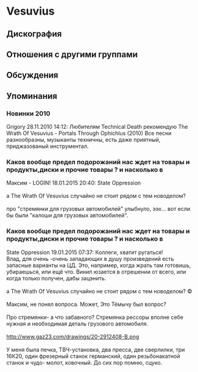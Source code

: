 # Vesuvius



## Дискография


## Отношения с другими группами


## Обсуждения


## Упоминания

### Новинки 2010

Grigory 28.11.2010 14:12:
Любителям Technical Death рекомендую The Wrath Of Vesuvius - Portals Through Ophichlus (2010) Все песни разнообразны, музыканты техничны, есть даже приятный, приджазованый инструментал.

### Каков вообще предел подорожаний нас ждет на товары и продукты,диски и прочие товары  ? и насколько в

Максим - LOGIN! 18.01.2015 20:40:
State Oppression<BR><BR>а The Wrath Of Vesuvius случайно не стоит рядом с тем новоделом?<BR><BR>про "стремянки для грузовых автомобилей" улыбнуло, ээх... вот если бы были "калоши для грузовых автомобилей".

### Каков вообще предел подорожаний нас ждет на товары и продукты,диски и прочие товары  ? и насколько в

State Oppression 19.01.2015 07:37:
Коллеги, хватит ругаться!<BR>Влад, для очень -очень западающих в душу произведений есть запасные варианты на ЦД. Это, например, когда жрать там готовишь, убираешься, или ещё что. Винил юзается в отрешении от всего, или когда только получен, дабы зацэнить.<BR><BR>а The Wrath Of Vesuvius случайно не стоит рядом с тем новоделом? &copy;<BR><BR>Максим, не понял вопроса. Может, Это Тёмычу был вопрос?<BR><BR>Про стремянки- а что забавного? Стремянка рессоры вполне себе нужная и необходимая деталь грузового автомобиля.<BR><BR><A HREF="http://www.gaz23.com/drawings/20-2912408-B.png" TARGET="_blank">http://www.gaz23.com/drawings/20-2912408-B.png</A><BR><BR>У меня была печка, ТВЧ-установка, два пресса, две сверлилки, три 16К20, один фрезерный станок германский, один резьбонакатной станок и чудо- молот, ковочный. До сих пор помню, сцуко.

